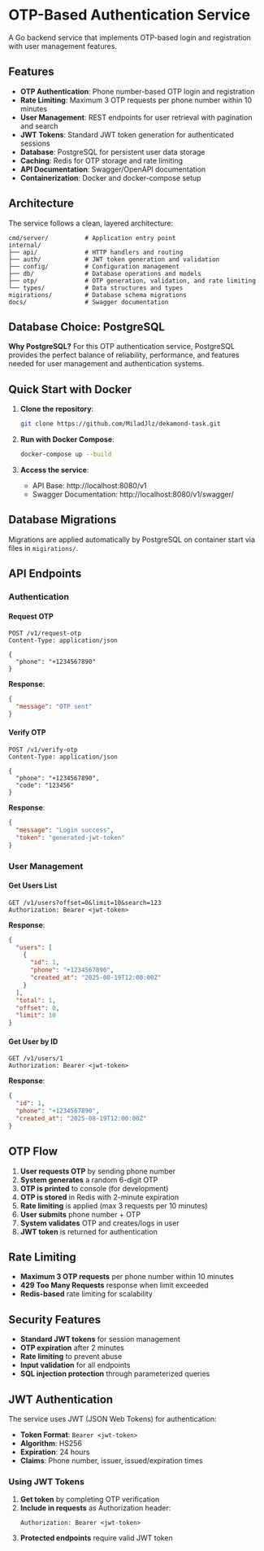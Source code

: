 # OTP-Based Authentication Service

A Go backend service that implements OTP-based login and registration with user management features.

## Features

- **OTP Authentication**: Phone number-based OTP login and registration
- **Rate Limiting**: Maximum 3 OTP requests per phone number within 10 minutes
- **User Management**: REST endpoints for user retrieval with pagination and search
- **JWT Tokens**: Standard JWT token generation for authenticated sessions
- **Database**: PostgreSQL for persistent user data storage
- **Caching**: Redis for OTP storage and rate limiting
- **API Documentation**: Swagger/OpenAPI documentation
- **Containerization**: Docker and docker-compose setup

## Architecture

The service follows a clean, layered architecture:

```
cmd/server/          # Application entry point
internal/
├── api/             # HTTP handlers and routing
├── auth/            # JWT token generation and validation
├── config/          # Configuration management
├── db/              # Database operations and models
├── otp/             # OTP generation, validation, and rate limiting
└── types/           # Data structures and types
migirations/         # Database schema migrations
docs/                # Swagger documentation
```

## Database Choice: PostgreSQL

**Why PostgreSQL?**
For this OTP authentication service, PostgreSQL provides the perfect balance of reliability, performance, and features needed for user management and authentication systems.

## Quick Start with Docker

1. **Clone the repository**:
   ```bash
   git clone https://github.com/MiladJlz/dekamond-task.git
   ```

2. **Run with Docker Compose**:
   ```bash
   docker-compose up --build
   ```

3. **Access the service**:
   - API Base: http://localhost:8080/v1
   - Swagger Documentation: http://localhost:8080/v1/swagger/


## Database Migrations

Migrations are applied automatically by PostgreSQL on container start via files in `migirations/`.

## API Endpoints

### Authentication

#### Request OTP
```http
POST /v1/request-otp
Content-Type: application/json

{
  "phone": "+1234567890"
}
```

**Response**:
```json
{
  "message": "OTP sent"
}
```

#### Verify OTP
```http
POST /v1/verify-otp
Content-Type: application/json

{
  "phone": "+1234567890",
  "code": "123456"
}
```

**Response**:
```json
{
  "message": "Login success",
  "token": "generated-jwt-token"
}
```

### User Management

#### Get Users List
```http
GET /v1/users?offset=0&limit=10&search=123
Authorization: Bearer <jwt-token>
```

**Response**:
```json
{
  "users": [
    {
      "id": 1,
      "phone": "+1234567890",
      "created_at": "2025-08-19T12:00:00Z"
    }
  ],
  "total": 1,
  "offset": 0,
  "limit": 10
}
```

#### Get User by ID
```http
GET /v1/users/1
Authorization: Bearer <jwt-token>
```

**Response**:
```json
{
  "id": 1,
  "phone": "+1234567890",
  "created_at": "2025-08-19T12:00:00Z"
}
```

## OTP Flow

1. **User requests OTP** by sending phone number
2. **System generates** a random 6-digit OTP
3. **OTP is printed** to console (for development)
4. **OTP is stored** in Redis with 2-minute expiration
5. **Rate limiting** is applied (max 3 requests per 10 minutes)
6. **User submits** phone number + OTP
7. **System validates** OTP and creates/logs in user
8. **JWT token** is returned for authentication

## Rate Limiting

- **Maximum 3 OTP requests** per phone number within 10 minutes
- **429 Too Many Requests** response when limit exceeded
- **Redis-based** rate limiting for scalability

## Security Features

- **Standard JWT tokens** for session management
- **OTP expiration** after 2 minutes
- **Rate limiting** to prevent abuse
- **Input validation** for all endpoints
- **SQL injection protection** through parameterized queries

## JWT Authentication

The service uses JWT (JSON Web Tokens) for authentication:

- **Token Format**: `Bearer <jwt-token>`
- **Algorithm**: HS256
- **Expiration**: 24 hours
- **Claims**: Phone number, issuer, issued/expiration times

### Using JWT Tokens

1. **Get token** by completing OTP verification
2. **Include in requests** as Authorization header:
   ```
   Authorization: Bearer <jwt-token>
   ```
3. **Protected endpoints** require valid JWT token

 